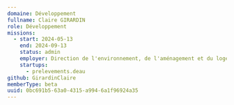 ```yaml
---
domaine: Développement
fullname: Claire GIRARDIN
role: Développement
missions:
  - start: 2024-05-13
    end: 2024-09-13
    status: admin
    employer: Direction de l'environnement, de l'aménagement et du logement de La Réunion
    startups:
      - prelevements.deau
github: GirardinClaire
memberType: beta
uuid: 0bc691b5-63a0-4315-a994-6a1f96924a35
---
```

